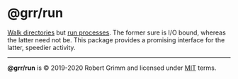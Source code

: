 # @grr/run

[Walk directories](https://github.com/apparebit/siteforge/packages/walk) but
[run processes](https://github.com/apparebit/siteforge/packages/run). The former
sure is I/O bound, whereas the latter need not be. This package provides a
promising interface for the latter, speedier activity.

---

__@grr/run__ is © 2019-2020 Robert Grimm and licensed under [MIT](LICENSE)
terms.
